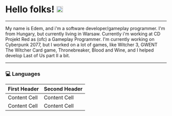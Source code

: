 <p align="center">
    <h1><b>Hello folks!</b> <img src="https://raw.githubusercontent.com/MartinHeinz/MartinHeinz/master/wave.gif" width="20px"></h1>
</p>

---

My name is Edem, and i'm a software developer/gameplay programmer. I'm from Hungary, but currently living in Warsaw. Currently i'm working at CD Projekt Red as (ofc) a Gameplay Programmer.
I'm currently working on Cyberpunk 2077, but I worked on a lot of games, like Witcher 3, GWENT The Witcher Card game, Thronebreaker, Blood and Wine, and I helped develop Last of Us part II a bit.

---

<h3>💻 Languages</h3>

| First Header  | Second Header |
| ------------- | ------------- |
| Content Cell  | Content Cell  |
| Content Cell  | Content Cell  |
